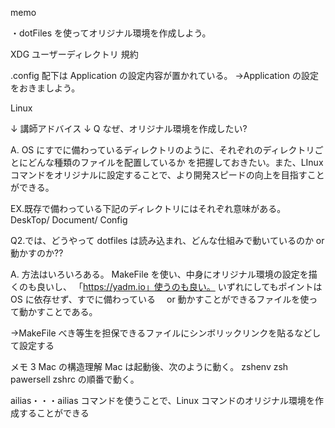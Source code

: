 memo

・dotFiles を使ってオリジナル環境を作成しよう。

XDG ユーザーディレクトリ 規約

.config 配下は Application の設定内容が置かれている。
→Application の設定をおきましよう。

Linux

↓ 講師アドバイス ↓
Q なぜ、オリジナル環境を作成したい?

A. OS にすでに備わっているディレクトリのように、それぞれのディレクトリごとにどんな種類のファイルを配置しているか
を把握しておきたい。また、LInux コマンドをオリジナルに設定することで、より開発スピードの向上を目指すことができる。

EX.既存で備わっている下記のディレクトリにはそれぞれ意味がある。
DeskTop/
Document/
Config

Q2.では、どうやって dotfiles は読み込まれ、どんな仕組みで動いているのか or 動かすのか??

A. 方法はいろいろある。 MakeFile を使い、中身にオリジナル環境の設定を描くのも良いし、
「https://yadm.io」使うのも良い。
いずれにしてもポイントは OS に依存せず、すでに備わっている　 or 動かすことができるファイルを使って動かすことである。

→MakeFile べき等生を担保できるファイルにシンボリックリンクを貼るなどして設定する

メモ 3
Mac の構造理解
Mac は起動後、次のように動く。
zshenv
zsh
pawersell
zshrc
の順番で動く。

ailias・・・ailias コマンドを使うことで、Linux コマンドのオリジナル環境を作成することができる
